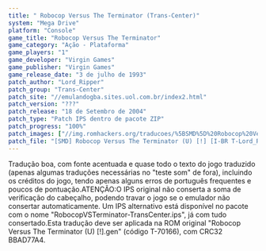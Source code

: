 ```yaml
---
title: " Robocop Versus The Terminator (Trans-Center)"
system: "Mega Drive"
platform: "Console"
game_title: "Robocop Versus The Terminator"
game_category: "Ação - Plataforma"
game_players: "1"
game_developer: "Virgin Games"
game_publisher: "Virgin Games"
game_release_date: "3 de julho de 1993"
patch_author: "Lord_Ripper"
patch_group: "Trans-Center"
patch_site: "//emulandogba.sites.uol.com.br/index2.html"
patch_version: "???"
patch_release: "18 de Setembro de 2004"
patch_type: "Patch IPS dentro de pacote ZIP"
patch_progress: "100%"
patch_images: ["//img.romhackers.org/traducoes/%5BSMD%5D%20Robocop%20Versus%20The%20Terminator%20-%20Trans-Center%20-%201.png","//img.romhackers.org/traducoes/%5BSMD%5D%20Robocop%20Versus%20The%20Terminator%20-%20Trans-Center%20-%202.png","//img.romhackers.org/traducoes/%5BSMD%5D%20Robocop%20Versus%20The%20Terminator%20-%20Trans-Center%20-%203.png"]
patch_file: "[SMD] Robocop Versus The Terminator (U) [!] [I-BR T-Lord_Ripper G-Trans-Center P-100% A-2004].zip"
---
```

Tradução boa, com fonte acentuada e quase todo o texto do jogo traduzido (apenas algumas traduções necessárias no "teste som" de fora), incluindo os créditos do jogo, tendo apenas alguns erros de português frequentes e poucos de pontuação.ATENÇÃO:O IPS original não conserta a soma de verificação do cabeçalho, podendo travar o jogo se o emulador não consertar automaticamente. Um IPS alternativo está disponível no pacote com o nome "RobocopVSTerminator-TransCenter.ips", já com tudo consertado.Esta tradução deve ser aplicada na ROM original "Robocop Versus The Terminator (U) [!].gen" (código T-70166), com CRC32 BBAD77A4.